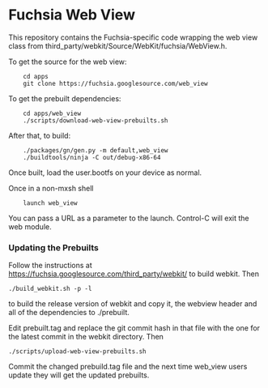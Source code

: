 Fuchsia Web View
=======================================

This repository contains the Fuchsia-specific code wrapping the web view class from third_party/webkit/Source/WebKit/fuchsia/WebView.h. 

To get the source for the web view:

        cd apps
        git clone https://fuchsia.googlesource.com/web_view
        
To get the prebuilt dependencies:

        cd apps/web_view
        ./scripts/download-web-view-prebuilts.sh

After that, to build:

        ./packages/gn/gen.py -m default,web_view
        ./buildtools/ninja -C out/debug-x86-64

Once built, load the user.bootfs on your device as normal.

Once in a non-mxsh shell

        launch web_view

You can pass a URL as a parameter to the launch. Control-C will exit the web module.

### Updating the Prebuilts

Follow the instructions at https://fuchsia.googlesource.com/third_party/webkit/ to build webkit. Then

    ./build_webkit.sh -p -l

to build the release version of webkit and copy it, the webview header and all of the dependencies to ./prebuilt.

Edit prebuilt.tag and replace the git commit hash in that file with the one for the latest commit in the webkit directory. Then

    ./scripts/upload-web-view-prebuilts.sh

Commit the changed prebuild.tag file and the next time web_view users update they will get the updated prebuilts.  
